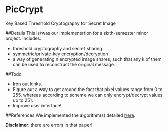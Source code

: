 # PicCrypt
Key Based Threshold Cryptography for Secret Image

##Details
This is/was our implementation for a sixth-semester minor project. Includes:
* threshold cryptography and secret sharing
* symmetric/private-key encryption/decryption
* a way of generating n encrypted image shares, such that any k of them can be used to reconstruct the original message.

##Todo
* Iron out kinks.
* Figure out a way to get around the fact that pixel values range from 0 to 255, whereas according to scheme we can only encrypt/decrypt values up to 251.
* Improve user interface!

##References
We implemented the algorithm(s) detailed [here](https://www.researchgate.net/profile/Prabir_Naskar2/publication/280611285_A_Key_Based_Secure_Threshold_Cryptography_for_Secret_Image/links/55beed0908ae092e96651821.pdf).

**Disclaimer**: there are errors in that paper!
